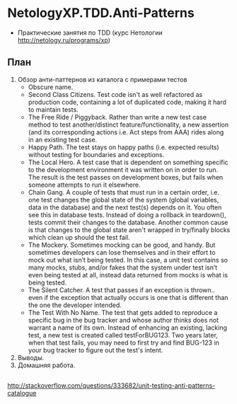 # NetologyXP.TDD.Anti-Patterns
  * Практические занятия по TDD (курс Нетологии http://netology.ru/programs/xp)

## План
1. Обзор анти-паттернов из каталога с примерами тестов
    * Obscure name.
    * Second Class Citizens. Test code isn't as well refactored as production code, containing a lot of duplicated code, making it hard to maintain tests.
    * The Free Ride / Piggyback. Rather than write a new test case method to test another/distinct feature/functionality, a new assertion (and its corresponding actions i.e. Act steps from AAA) rides along in an existing test case.
    * Happy Path. The test stays on happy paths (i.e. expected results) without testing for boundaries and exceptions.
    * The Local Hero. A test case that is dependent on something specific to the development environment it was written on in order to run. The result is the test passes on development boxes, but fails when someone attempts to run it elsewhere.
    * Chain Gang. A couple of tests that must run in a certain order, i.e. one test changes the global state of the system (global variables, data in the database) and the next test(s) depends on it. You often see this in database tests. Instead of doing a rollback in teardown(), tests commit their changes to the database. Another common cause is that changes to the global state aren't wrapped in try/finally blocks which clean up should the test fail.
    * The Mockery. Sometimes mocking can be good, and handy. But sometimes developers can lose themselves and in their effort to mock out what isn’t being tested. In this case, a unit test contains so many mocks, stubs, and/or fakes that the system under test isn’t even being tested at all, instead data returned from mocks is what is being tested.
    * The Silent Catcher. A test that passes if an exception is thrown.. even if the exception that actually occurs is one that is different than the one the developer intended.
    * The Test With No Name. The test that gets added to reproduce a specific bug in the bug tracker and whose author thinks does not warrant a name of its own. Instead of enhancing an existing, lacking test, a new test is created called testForBUG123. Two years later, when that test fails, you may need to first try and find BUG-123 in your bug tracker to figure out the test's intent.
2. Выводы.
3. Домашняя работа.

##
http://stackoverflow.com/questions/333682/unit-testing-anti-patterns-catalogue